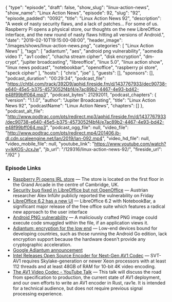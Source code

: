 {
  "type": "episode",
  "draft": false,
  "show_slug": "linux-action-news",
  "show_name": "Linux Action News",
  "episode": 92,
  "slug": "92",
  "episode_padded": "0092",
  "title": "Linux Action News 92",
  "description": "A week of nasty security flaws, and a lack of patches... For some of us. Raspberry Pi opens a physical store, our thoughts on the new LibreOffice interface, and the new round of nasty flaws hitting all versions of Android.",
  "date": "2019-02-10T19:15:00-08:00",
  "header_image": "/images/shows/linux-action-news.png",
  "categories": [
    "Linux Action News"
  ],
  "tags": [
    "adiantum",
    "aes",
    "android png vulnerability",
    "aomedia video 1",
    "av1 codec",
    "chacha stream cipher",
    "disk encryption",
    "dm-crypt",
    "jupiter broadcasting",
    "libreoffice",
    "linux 5.0",
    "linux action show",
    "linux news podcast",
    "notebookbar",
    "openoffice",
    "raspberry pi store",
    "speck cipher"
  ],
  "hosts": [
    "chris",
    "joe"
  ],
  "guests": [],
  "sponsors": [],
  "podcast_duration": "00:29:34",
  "podcast_file": "https://chtbl.com/track/392D9/aphid.fireside.fm/d/1437767933/dec90738-e640-45e5-b375-4573052f4bf4/e7ac89b2-4467-4e93-bd42-e48f99bff064.mp3",
  "podcast_bytes": 21292011,
  "podcast_chapters": {
    "version": "1.1.0",
    "author": "Jupiter Broadcasting",
    "title": "Linux Action News 92",
    "podcastName": "Linux Action News",
    "chapters": []
  },
  "podcast_alt_file": "http://www.podtrac.com/pts/redirect.mp3/aphid.fireside.fm/d/1437767933/dec90738-e640-45e5-b375-4573052f4bf4/e7ac89b2-4467-4e93-bd42-e48f99bff064.mp3",
  "podcast_ogg_file": null,
  "video_file": "http://www.podtrac.com/pts/redirect.mp4/201406.jb-dl.cdn.scaleengine.net/lan/2019/lan-092.mp4",
  "video_hd_file": null,
  "video_mobile_file": null,
  "youtube_link": "https://www.youtube.com/watch?v=lkKOS-JcxJw",
  "jb_url": "/129316/linux-action-news-92/",
  "fireside_url": "/92"
}


### Episode Links

  * [Raspberry Pi opens IRL store](https://www.raspberrypi.org/raspberry-pi-store/ "Raspberry Pi opens IRL store") — The store is located on the first floor in the Grand Arcade in the centre of Cambridge, UK.
  * [Security bug fixed in LibreOffice but not OpenOffice](https://arstechnica.com/information-technology/2019/02/path-traversal-bug-is-fixed-in-libreoffice-but-not-in-apache-openoffice/ "Security bug fixed in LibreOffice but not OpenOffice") — Austrian researcher Alex Inführ publicly reported the vulnerability on Friday
  * [LibreOffice 6.2 has a new UI](https://blog.documentfoundation.org/blog/2019/02/07/libreoffice-6-2/ "LibreOffice 6.2 has a new UI") — LibreOffice 6.2 with NotebookBar, a significant major release of the free office suite which features a radical new approach to the user interface
  * [Android PNG vulnerability](https://www.theregister.co.uk/2019/02/07/android_january_patches/ "Android PNG vulnerability") — A maliciously crafted PNG image could execute code smuggled within the file, if an application views it.
  * [Adiantum: encryption for the low end](https://lwn.net/Articles/776721/ "Adiantum: encryption for the low end") — Low-end devices bound for developing countries, such as those running the Android Go edition, lack encryption support because the hardware doesn't provide any cryptographic acceleration.
  * [Google Adiantum announcement](https://security.googleblog.com/2019/02/introducing-adiantum-encryption-for.html "Google Adiantum announcement")
  * [Intel Releases Open Source Encoder for Next-Gen AV1 Codec](https://www.tomshardware.com/news/intel-svt-av1-open-source-encoder,38551.html "Intel Releases Open Source Encoder for Next-Gen AV1 Codec") — SVT-AV1 requires Skylake-generation or newer Xeon processors with at least 112 threads and at least 48GB of RAM for 10-bit 4K video encoding.
  * [The AV1 Video Codec - YouTube Talk](https://www.youtube.com/watch?v=qubPzBcYCTw "The AV1 Video Codec - YouTube Talk") — This talk will discuss the road from specification to production, the current state of AV1 deployment, and our own efforts to write an AV1 encoder in Rust, rav1e. It is intended for a technical audience, but does not require previous signal processing experience.


